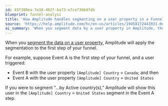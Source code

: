```yaml
---
id: 43f380ea-7e18-462f-ba73-e7ce7366dfdb
blueprint: funnel-analysi
title: 'How Amplitude handles segmenting on a user property in a Funnel Analysis chart'
source: 'https://help.amplitude.com/hc/en-us/articles/19458172443931-How-Amplitude-handles-segmenting-on-a-user-property-in-a-Funnel-Analysis-chart'
ai_summary: 'When you segment data by a user property in Amplitude, the segmentation applies to the first step of your funnel. For example, if Event A is the first step and a user triggers Event B in Canada and then Event A in the United States, segmenting by Active country(s) will show this user in the United States segment in the Event A step.'
---
```

When you [segment the data on a user property](/docs/analytics/charts/build-charts-add-events), Amplitude will apply the segmentation to the first step of your funnel.

For example, suppose Event A is the first step of your funnel, and a user triggered:

* Event B with the user property `[Amplitude] Country` = `Canada`; and then
* Event A with the user property `[Amplitude] Country` = `United
 States`

If you were to segment "...by Active country(s)," Amplitude will show this user in the `[Amplitude] Country` = `United States` segment in the Event A step.
